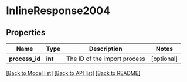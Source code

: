 # InlineResponse2004

## Properties
Name | Type | Description | Notes
------------ | ------------- | ------------- | -------------
**process_id** | **int** | The ID of the import process | [optional] 

[[Back to Model list]](../README.md#documentation-for-models) [[Back to API list]](../README.md#documentation-for-api-endpoints) [[Back to README]](../README.md)


